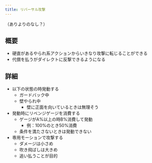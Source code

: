 ```yaml
---
title: リバーサル攻撃
---
```


（ありよりのなし？）

## 概要
* 硬直があるやられ系アクションからいきなり攻撃に転じることができる
* 代償を払うがダイレクトに反撃できるようになる

## 詳細
* 以下の状態の時発動する
    * ガードバック中
    * 壁やられ中
        * 壁に正面を向いているときは無理そう
* 発動時にリベンジゲージを消費する
    * ゲージがA%以上の時B%消費して発動
        * 例：100%のとき50%消費
    * 条件を満たさないときは発動できない
* 専用モーションで攻撃する
    * ダメージは小さめ
    * 吹き飛ばしは大きめ
    * 追い払うことが目的
